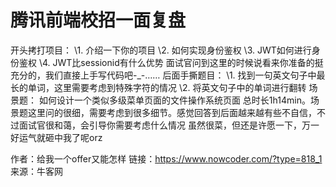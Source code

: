 # 腾讯前端校招一面复盘

开头拷打项目：
\1. 介绍一下你的项目
\2. 如何实现身份鉴权
\3. JWT如何进行身份鉴权
\4. JWT比sessionid有什么优势
面试官问到这里的时候说看来你准备的挺充分的，我们直接上手写代码吧-_-……
后面手撕题目：
\1. 找到一句英文句子中最长的单词，这里需要考虑到特殊字符的情况
\2. 将英文句子中的单词进行翻转
场景题：
如何设计一个类似多级菜单页面的文件操作系统页面
总时长1h14min。场景题这里问的很细，需要考虑到很多细节。感觉回答到后面越来越有些不自信，不过面试官很和蔼，会引导你需要考虑什么情况
虽然很菜，但还是许愿一下，万一好运气就砸中我了呢orz



作者：给我一个offer又能怎样
链接：https://www.nowcoder.com/?type=818_1
来源：牛客网